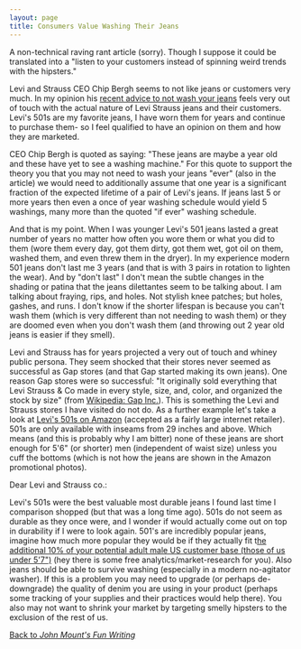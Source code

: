 ```yaml
---
layout: page
title: Consumers Value Washing Their Jeans
---
```


A non-technical raving rant article (sorry).  Though I suppose it could be translated into a "listen to your customers instead of spinning weird trends with the hipsters."

Levi and Strauss CEO Chip Bergh seems to not like jeans or customers very much.  In my opinion his <a href="http://abcnews.go.com/blogs/lifestyle/2014/05/why-levis-ceo-says-to-stop-washing-your-jeans/" rel="external">recent advice to not wash your jeans</a> feels very out of touch with the actual nature of Levi Strauss jeans and their customers.  Levi's 501s are my favorite jeans, I have worn them for years and continue to purchase them- so I feel qualified to have an opinion on them and how they are marketed.

CEO Chip Bergh is quoted as saying: "These jeans are maybe a year old and these have yet to see a washing machine."  For this quote to support the theory you that you may not need to wash your jeans "ever" (also in the article) we would need to additionally assume that one year is a significant fraction of the expected lifetime of a pair of Levi's jeans.  If jeans last 5 or more years then even a once of year washing schedule would yield 5 washings, many more than the quoted "if ever" washing schedule.

And that is my point.  When I was younger Levi's 501 jeans lasted a great number of years no matter how often you wore them or what you did to them (wore them every day, got them dirty, got them wet, got oil on them, washed them, and even threw them in the dryer).  In my experience modern 501 jeans don't last me 3 years (and that is with 3 pairs in rotation to lighten the wear).  And by "don't last" I don't mean the subtle changes in the shading or patina that the jeans dilettantes seem to be talking about.  I am talking about fraying, rips, and holes.  Not stylish knee patches; but holes, gashes, and runs.  I don't know if the shorter lifespan is because you can't wash them (which is very different than not needing to wash them) or they are doomed even when you don't wash them (and throwing out 2 year old jeans is easier if they smell).

Levi and Strauss has for years projected a very out of touch and whiney public persona.  They seem shocked that their stores never seemed as successful as Gap stores (and that Gap started making its own jeans).  One reason Gap stores were so successful: "It originally sold everything that Levi Strauss & Co made in every style, size, and, color, and organized the stock by size" (from <a href="http://en.wikipedia.org/wiki/Gap_Inc." rel="external">Wikipedia: Gap Inc.</a>).  This is something the Levi and Strauss stores I have visited do not do.  As a further example let's take a look at <a href="http://www.amazon.com/dp/B0018ON5EA" rel="external">Levi's 501s on Amazon</a> (accepted as a fairly large internet retailer).  501s are only available with inseams from 29 inches and above.  Which means (and this is probably why I am bitter) none of these jeans are short enough for 5'6" (or shorter) men (independent of waist size) unless you cuff the bottoms (which is not how the jeans are shown in the Amazon promotional photos).

Dear Levi and Strauss co.:

Levi's 501s were the best valuable most durable jeans I found last time I comparison shopped (but that was a long time ago).  501s do not seem as durable as they once were, and I wonder if would actually come out on top in durability if I were to look again.  501's are incredibly popular jeans, imagine how much more popular they would be if they actually fit t<a href="http://www.census.gov/compendia/statab/2012/tables/12s0209.pdf" rel="external">he additional 10% of your potential adult male US customer base (those of us under 5'7")</a> (hey there is some free analytics/market-research for you).  Also jeans should be able to survive washing (especially in a modern no-agitator washer).  If this is a problem you may need to upgrade (or perhaps de-downgrade) the quality of denim you are using in your product (perhaps some tracking of your supplies and their practices would help there).  You also may not want to shrink your market by targeting smelly hipsters to the exclusion of the rest of us.

[Back to *John Mount's Fun Writing*](/JMWriting/)